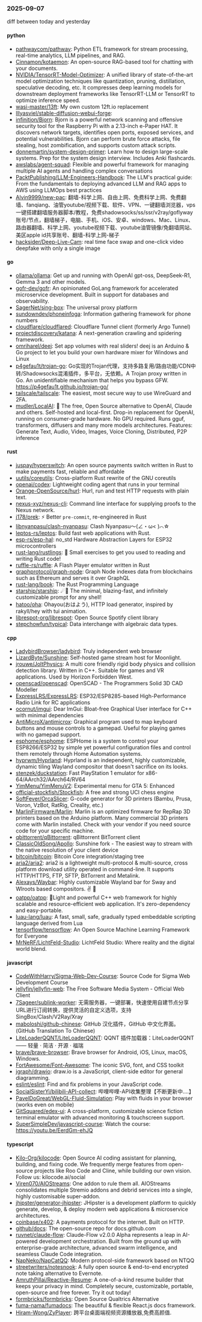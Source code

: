 ### 2025-09-07
diff between today and yesterday

#### python
* [pathwaycom/pathway](https://github.com/pathwaycom/pathway): Python ETL framework for stream processing, real-time analytics, LLM pipelines, and RAG.
* [Cinnamon/kotaemon](https://github.com/Cinnamon/kotaemon): An open-source RAG-based tool for chatting with your documents.
* [NVIDIA/TensorRT-Model-Optimizer](https://github.com/NVIDIA/TensorRT-Model-Optimizer): A unified library of state-of-the-art model optimization techniques like quantization, pruning, distillation, speculative decoding, etc. It compresses deep learning models for downstream deployment frameworks like TensorRT-LLM or TensorRT to optimize inference speed.
* [wasi-master/13ft](https://github.com/wasi-master/13ft): My own custom 12ft.io replacement
* [lllyasviel/stable-diffusion-webui-forge](https://github.com/lllyasviel/stable-diffusion-webui-forge): 
* [infinition/Bjorn](https://github.com/infinition/Bjorn): Bjorn is a powerful network scanning and offensive security tool for the Raspberry Pi with a 2.13-inch e-Paper HAT. It discovers network targets, identifies open ports, exposed services, and potential vulnerabilities. Bjorn can perform brute force attacks, file stealing, host zombification, and supports custom attack scripts.
* [donnemartin/system-design-primer](https://github.com/donnemartin/system-design-primer): Learn how to design large-scale systems. Prep for the system design interview. Includes Anki flashcards.
* [awslabs/agent-squad](https://github.com/awslabs/agent-squad): Flexible and powerful framework for managing multiple AI agents and handling complex conversations
* [PacktPublishing/LLM-Engineers-Handbook](https://github.com/PacktPublishing/LLM-Engineers-Handbook): The LLM's practical guide: From the fundamentals to deploying advanced LLM and RAG apps to AWS using LLMOps best practices
* [Alvin9999/new-pac](https://github.com/Alvin9999/new-pac): 翻墙-科学上网、自由上网、免费科学上网、免费翻墙、fanqiang、油管youtube/视频下载、软件、VPN、一键翻墙浏览器，vps一键搭建翻墙服务器脚本/教程，免费shadowsocks/ss/ssr/v2ray/goflyway账号/节点，翻墙梯子，电脑、手机、iOS、安卓、windows、Mac、Linux、路由器翻墙、科学上网、youtube视频下载、youtube油管镜像/免翻墙网站、美区apple id共享账号、翻墙-科学上网-梯子
* [hacksider/Deep-Live-Cam](https://github.com/hacksider/Deep-Live-Cam): real time face swap and one-click video deepfake with only a single image

#### go
* [ollama/ollama](https://github.com/ollama/ollama): Get up and running with OpenAI gpt-oss, DeepSeek-R1, Gemma 3 and other models.
* [gofr-dev/gofr](https://github.com/gofr-dev/gofr): An opinionated GoLang framework for accelerated microservice development. Built in support for databases and observability.
* [SagerNet/sing-box](https://github.com/SagerNet/sing-box): The universal proxy platform
* [sundowndev/phoneinfoga](https://github.com/sundowndev/phoneinfoga): Information gathering framework for phone numbers
* [cloudflare/cloudflared](https://github.com/cloudflare/cloudflared): Cloudflare Tunnel client (formerly Argo Tunnel)
* [projectdiscovery/katana](https://github.com/projectdiscovery/katana): A next-generation crawling and spidering framework.
* [omriharel/deej](https://github.com/omriharel/deej): Set app volumes with real sliders! deej is an Arduino & Go project to let you build your own hardware mixer for Windows and Linux
* [p4gefau1t/trojan-go](https://github.com/p4gefau1t/trojan-go): Go实现的Trojan代理，支持多路复用/路由功能/CDN中转/Shadowsocks混淆插件，多平台，无依赖。A Trojan proxy written in Go. An unidentifiable mechanism that helps you bypass GFW. https://p4gefau1t.github.io/trojan-go/
* [tailscale/tailscale](https://github.com/tailscale/tailscale): The easiest, most secure way to use WireGuard and 2FA.
* [mudler/LocalAI](https://github.com/mudler/LocalAI): 🤖 The free, Open Source alternative to OpenAI, Claude and others. Self-hosted and local-first. Drop-in replacement for OpenAI, running on consumer-grade hardware. No GPU required. Runs gguf, transformers, diffusers and many more models architectures. Features: Generate Text, Audio, Video, Images, Voice Cloning, Distributed, P2P inference

#### rust
* [juspay/hyperswitch](https://github.com/juspay/hyperswitch): An open source payments switch written in Rust to make payments fast, reliable and affordable
* [uutils/coreutils](https://github.com/uutils/coreutils): Cross-platform Rust rewrite of the GNU coreutils
* [openai/codex](https://github.com/openai/codex): Lightweight coding agent that runs in your terminal
* [Orange-OpenSource/hurl](https://github.com/Orange-OpenSource/hurl): Hurl, run and test HTTP requests with plain text.
* [nexus-xyz/nexus-cli](https://github.com/nexus-xyz/nexus-cli): Command line interface for supplying proofs to the Nexus network.
* [j178/prek](https://github.com/j178/prek): ⚡ Better `pre-commit`, re-engineered in Rust
* [libnyanpasu/clash-nyanpasu](https://github.com/libnyanpasu/clash-nyanpasu): Clash Nyanpasu～(∠・ω< )⌒☆​
* [leptos-rs/leptos](https://github.com/leptos-rs/leptos): Build fast web applications with Rust.
* [esp-rs/esp-hal](https://github.com/esp-rs/esp-hal): no_std Hardware Abstraction Layers for ESP32 microcontrollers
* [rust-lang/rustlings](https://github.com/rust-lang/rustlings): 🦀 Small exercises to get you used to reading and writing Rust code!
* [ruffle-rs/ruffle](https://github.com/ruffle-rs/ruffle): A Flash Player emulator written in Rust
* [graphprotocol/graph-node](https://github.com/graphprotocol/graph-node): Graph Node indexes data from blockchains such as Ethereum and serves it over GraphQL
* [rust-lang/book](https://github.com/rust-lang/book): The Rust Programming Language
* [starship/starship](https://github.com/starship/starship): ☄🌌️ The minimal, blazing-fast, and infinitely customizable prompt for any shell!
* [hatoo/oha](https://github.com/hatoo/oha): Ohayou(おはよう), HTTP load generator, inspired by rakyll/hey with tui animation.
* [librespot-org/librespot](https://github.com/librespot-org/librespot): Open Source Spotify client library
* [stepchowfun/typical](https://github.com/stepchowfun/typical): Data interchange with algebraic data types.

#### cpp
* [LadybirdBrowser/ladybird](https://github.com/LadybirdBrowser/ladybird): Truly independent web browser
* [LizardByte/Sunshine](https://github.com/LizardByte/Sunshine): Self-hosted game stream host for Moonlight.
* [jrouwe/JoltPhysics](https://github.com/jrouwe/JoltPhysics): A multi core friendly rigid body physics and collision detection library. Written in C++. Suitable for games and VR applications. Used by Horizon Forbidden West.
* [openscad/openscad](https://github.com/openscad/openscad): OpenSCAD - The Programmers Solid 3D CAD Modeller
* [ExpressLRS/ExpressLRS](https://github.com/ExpressLRS/ExpressLRS): ESP32/ESP8285-based High-Performance Radio Link for RC applications
* [ocornut/imgui](https://github.com/ocornut/imgui): Dear ImGui: Bloat-free Graphical User interface for C++ with minimal dependencies
* [AntiMicroX/antimicrox](https://github.com/AntiMicroX/antimicrox): Graphical program used to map keyboard buttons and mouse controls to a gamepad. Useful for playing games with no gamepad support.
* [esphome/esphome](https://github.com/esphome/esphome): ESPHome is a system to control your ESP8266/ESP32 by simple yet powerful configuration files and control them remotely through Home Automation systems.
* [hyprwm/Hyprland](https://github.com/hyprwm/Hyprland): Hyprland is an independent, highly customizable, dynamic tiling Wayland compositor that doesn't sacrifice on its looks.
* [stenzek/duckstation](https://github.com/stenzek/duckstation): Fast PlayStation 1 emulator for x86-64/AArch32/AArch64/RV64
* [YimMenu/YimMenuV2](https://github.com/YimMenu/YimMenuV2): Experimental menu for GTA 5: Enhanced
* [official-stockfish/Stockfish](https://github.com/official-stockfish/Stockfish): A free and strong UCI chess engine
* [SoftFever/OrcaSlicer](https://github.com/SoftFever/OrcaSlicer): G-code generator for 3D printers (Bambu, Prusa, Voron, VzBot, RatRig, Creality, etc.)
* [MarlinFirmware/Marlin](https://github.com/MarlinFirmware/Marlin): Marlin is an optimized firmware for RepRap 3D printers based on the Arduino platform. Many commercial 3D printers come with Marlin installed. Check with your vendor if you need source code for your specific machine.
* [qbittorrent/qBittorrent](https://github.com/qbittorrent/qBittorrent): qBittorrent BitTorrent client
* [ClassicOldSong/Apollo](https://github.com/ClassicOldSong/Apollo): Sunshine fork - The easiest way to stream with the native resolution of your client device
* [bitcoin/bitcoin](https://github.com/bitcoin/bitcoin): Bitcoin Core integration/staging tree
* [aria2/aria2](https://github.com/aria2/aria2): aria2 is a lightweight multi-protocol & multi-source, cross platform download utility operated in command-line. It supports HTTP/HTTPS, FTP, SFTP, BitTorrent and Metalink.
* [Alexays/Waybar](https://github.com/Alexays/Waybar): Highly customizable Wayland bar for Sway and Wlroots based compositors. ✌️ 🎉
* [oatpp/oatpp](https://github.com/oatpp/oatpp): 🌱Light and powerful C++ web framework for highly scalable and resource-efficient web application. It's zero-dependency and easy-portable.
* [luau-lang/luau](https://github.com/luau-lang/luau): A fast, small, safe, gradually typed embeddable scripting language derived from Lua
* [tensorflow/tensorflow](https://github.com/tensorflow/tensorflow): An Open Source Machine Learning Framework for Everyone
* [MrNeRF/LichtFeld-Studio](https://github.com/MrNeRF/LichtFeld-Studio): LichtFeld Studio: Where reality and the digital world blend.

#### javascript
* [CodeWithHarry/Sigma-Web-Dev-Course](https://github.com/CodeWithHarry/Sigma-Web-Dev-Course): Source Code for Sigma Web Development Course
* [jellyfin/jellyfin-web](https://github.com/jellyfin/jellyfin-web): The Free Software Media System - Official Web Client
* [7Sageer/sublink-worker](https://github.com/7Sageer/sublink-worker): 无需服务器，一键部署，快速使用自建节点分享URL进行订阅转换，提供灵活的自定义选项，支持SingBox/Clash/V2Ray/Xray
* [maboloshi/github-chinese](https://github.com/maboloshi/github-chinese): GitHub 汉化插件，GitHub 中文化界面。 (GitHub Translation To Chinese)
* [LiteLoaderQQNT/LiteLoaderQQNT](https://github.com/LiteLoaderQQNT/LiteLoaderQQNT): QQNT 插件加载器：LiteLoaderQQNT —— 轻量 · 简洁 · 开源 · 福瑞
* [brave/brave-browser](https://github.com/brave/brave-browser): Brave browser for Android, iOS, Linux, macOS, Windows.
* [FortAwesome/Font-Awesome](https://github.com/FortAwesome/Font-Awesome): The iconic SVG, font, and CSS toolkit
* [jgraph/drawio](https://github.com/jgraph/drawio): draw.io is a JavaScript, client-side editor for general diagramming.
* [eslint/eslint](https://github.com/eslint/eslint): Find and fix problems in your JavaScript code.
* [SocialSisterYi/bilibili-API-collect](https://github.com/SocialSisterYi/bilibili-API-collect): 哔哩哔哩-API收集整理【不断更新中....】
* [PavelDoGreat/WebGL-Fluid-Simulation](https://github.com/PavelDoGreat/WebGL-Fluid-Simulation): Play with fluids in your browser (works even on mobile)
* [GitSquared/edex-ui](https://github.com/GitSquared/edex-ui): A cross-platform, customizable science fiction terminal emulator with advanced monitoring & touchscreen support.
* [SuperSimpleDev/javascript-course](https://github.com/SuperSimpleDev/javascript-course): Watch the course: https://youtu.be/EerdGm-ehJQ

#### typescript
* [Kilo-Org/kilocode](https://github.com/Kilo-Org/kilocode): Open Source AI coding assistant for planning, building, and fixing code. We frequently merge features from open-source projects like Roo Code and Cline, while building our own vision. Follow us: kilocode.ai/social
* [Viren070/AIOStreams](https://github.com/Viren070/AIOStreams): One addon to rule them all. AIOStreams consolidates multiple Stremio addons and debrid services into a single, highly customisable super-addon.
* [jhipster/generator-jhipster](https://github.com/jhipster/generator-jhipster): JHipster is a development platform to quickly generate, develop, & deploy modern web applications & microservice architectures.
* [coinbase/x402](https://github.com/coinbase/x402): A payments protocol for the internet. Built on HTTP.
* [github/docs](https://github.com/github/docs): The open-source repo for docs.github.com
* [ruvnet/claude-flow](https://github.com/ruvnet/claude-flow): Claude-Flow v2.0.0 Alpha represents a leap in AI-powered development orchestration. Built from the ground up with enterprise-grade architecture, advanced swarm intelligence, and seamless Claude Code integration.
* [NapNeko/NapCatQQ](https://github.com/NapNeko/NapCatQQ): Modern protocol-side framework based on NTQQ
* [streetwriters/notesnook](https://github.com/streetwriters/notesnook): A fully open source & end-to-end encrypted note taking alternative to Evernote.
* [AmruthPillai/Reactive-Resume](https://github.com/AmruthPillai/Reactive-Resume): A one-of-a-kind resume builder that keeps your privacy in mind. Completely secure, customizable, portable, open-source and free forever. Try it out today!
* [formbricks/formbricks](https://github.com/formbricks/formbricks): Open Source Qualtrics Alternative
* [fuma-nama/fumadocs](https://github.com/fuma-nama/fumadocs): The beautiful & flexible React.js docs framework.
* [Hiram-Wong/ZyPlayer](https://github.com/Hiram-Wong/ZyPlayer): 跨平台桌面端视频资源播放器,免费高颜值.
